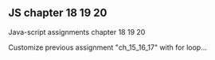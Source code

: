 ## JS chapter 18 19 20

Java-script assignments chapter 18 19 20

Customize previous assignment "ch_15_16_17" with for loop...
